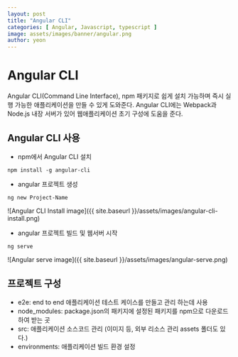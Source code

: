 ```yaml
---
layout: post
title: "Angular CLI" 
categories: [ Angular, Javascript, typescript ]
image: assets/images/banner/angular.png
author: yeon
---
```


# Angular CLI
Angular CLI(Command Line Interface), npm 패키지로 쉽게 설치 가능하며 즉시 실행 가능한 애플리케이션을 만들 수 있게 도와준다.
Angular CLI에는 Webpack과 Node.js 내장 서버가 있어 웹애플리케이션 초기 구성에 도움을 준다.

## Angular CLI 사용
- npm에서 Angular CLI 설치
~~~
npm install -g angular-cli
~~~

- angular 프로젝트 생성
~~~
ng new Project-Name
~~~
![Angular CLI Install image]({{ site.baseurl }}/assets/images/angular-cli-install.png)

- angular 프로젝트 빌드 및 웹서버 시작
~~~
ng serve
~~~
![Angular serve image]({{ site.baseurl }}/assets/images/angular-serve.png)

## 프로젝트 구성
- e2e: end to end 애플리케이션 테스트 케이스를 만들고 관리 하는데 사용
- node_modules: package.json의 패키지에 설정된 패키지를 npm으로 다운로드하여 받는 곳
- src: 애플리케이션 소스코드 관리 (이미지 등, 외부 리소스 관리 assets 폴더도 있다.)
- environments: 애플리케이션 빌드 환경 설정



<br><br><br>